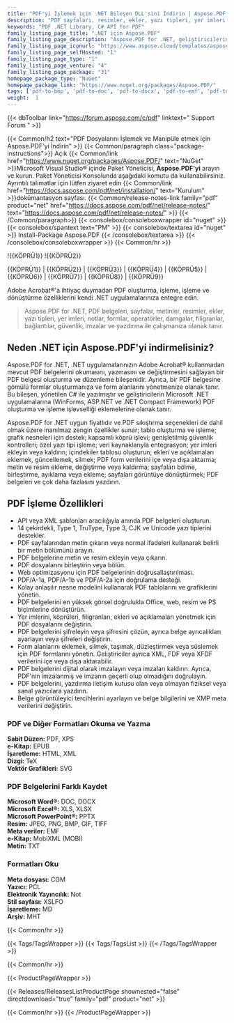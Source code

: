 ```yaml
---
title: "PDF'yi İşlemek için .NET Bileşen DLL'sini İndirin | Aspose.PDF API'si"
description: "PDF sayfaları, resimler, ekler, yazı tipleri, yer imleri, ek açıklamalar, formlar, filigranlar, güvenlik ve .NET API aracılığıyla yazdırma ile çalışmak için C# Sınıf Kitaplığı DLL'sini indirin."
keywords: "PDF .NET Library, C# API for PDF"
family_listing_page_title: ".NET için Aspose.PDF"
family_listing_page_description: "Aspose.PDF for .NET, geliştiricilerin .NET uygulamalarına PDF belgesi oluşturma, işleme ve dönüştürme yeteneklerini yerleştirmelerine olanak tanır. PDF, XFA, TXT, HTML, PCL, XML, XPS, EPUB, TEX ve görüntü dosyası formatları dahil olmak üzere birçok popüler dosya formatıyla çalışmayı destekler."
family_listing_page_iconurl: "https://www.aspose.cloud/templates/aspose/App_Themes/V3/images/pdf/272x272/aspose_pdf-for-net-min.png"
family_listing_page_selfHosted: "1"
family_listing_page_type: "1"
family_listing_page_venture: "4"
family_listing_page_package: "31"
homepage_package_type: "NuGet"
homepage_package_link: "https://www.nuget.org/packages/Aspose.PDF/"
tags: ['pdf-to-bmp', 'pdf-to-doc', 'pdf-to-docx', 'pdf-to-emf', 'pdf-to-epub', 'pdf-to-excel', 'pdf-to-html', 'pdf-to-jpg', 'pdf-to-latex', 'pdf-to-pdfa', 'pdf-to-png', 'pdf-to-pptx', 'pdf-to-svg', 'pdf-to-text', 'pdf-to-text', 'pdf-to-tiff', 'pdf-to-xls', 'pdf-to-xlsx', 'pdf-to-xps', 'pdfa-to-pdf', 'xml-to-pdf', 'xps-to-pdf']
weight:  1
---
```


{{< dbToolbar link="https://forum.aspose.com/c/pdf" linktext=" Support Forum " >}}

{{< Common/h2 text="PDF Dosyalarını İşlemek ve Manipüle etmek için Aspose.PDF'yi İndirin"  >}}
{{< Common/paragraph class="package-instructions">}}
Açık
{{< Common/link href="https://www.nuget.org/packages/Aspose.PDF/" text="NuGet"  >}}Microsoft Visual Studio® içinde Paket Yöneticisi, <b>Aspose.PDF'yi</b> arayın ve kurun. Paket Yöneticisi Konsolunda aşağıdaki komutu da kullanabilirsiniz. Ayrıntılı talimatlar için lütfen ziyaret edin
{{< Common/link href="https://docs.aspose.com/pdf/net/installation/" text="Kurulum"  >}}dokümantasyon sayfası.
{{< Common/release-notes-link family="pdf" product="net" href="https://docs.aspose.com/pdf/net/release-notes/" text="https://docs.aspose.com/pdf/net/release-notes/"  >}}
{{< /Common/paragraph>}}
{{< consolebox/consoleboxwrapper id="nuget" >}}
       {{< consolebox/spantext text="PM" >}}
       {{< consolebox/textarea id="nuget" >}} Install-Package Aspose.PDF {{< /consolebox/textarea >}}
{{< /consolebox/consoleboxwrapper >}}
{{< Common/hr >}}

!{{KÖPRÜ1}} !{{KÖPRÜ2}}

{{KÖPRÜ1}} | {{KÖPRÜ2}} | {{KÖPRÜ3}} | {{KÖPRÜ4}} | {{KÖPRÜ5}} | {{KÖPRÜ6}} | {{KÖPRÜ7}} | {{KÖPRÜ8}} | {{KÖPRÜ9}}

Adobe Acrobat®'a ihtiyaç duymadan PDF oluşturma, işleme, işleme ve dönüştürme özelliklerini kendi .NET uygulamalarınıza entegre edin.

> Aspose.PDF for .NET, PDF belgeleri, sayfalar, metinler, resimler, ekler, yazı tipleri, yer imleri, notlar, formlar, operatörler, damgalar, filigranlar, bağlantılar, güvenlik, imzalar ve yazdırma ile çalışmanıza olanak tanır.

## Neden .NET için Aspose.PDF'yi indirmelisiniz?

Aspose.PDF for .NET, .NET uygulamalarınızın Adobe Acrobat® kullanmadan mevcut PDF belgelerini okumasını, yazmasını ve değiştirmesini sağlayan bir PDF belgesi oluşturma ve düzenleme bileşenidir. Ayrıca, bir PDF belgesine gömülü formlar oluşturmanıza ve form alanlarını yönetmenize olanak tanır. Bu bileşen, yönetilen C# ile yazılmıştır ve geliştiricilerin Microsoft .NET uygulamalarına (WinForms, ASP.NET ve .NET Compact Framework) PDF oluşturma ve işleme işlevselliği eklemelerine olanak tanır.

Aspose.PDF for .NET uygun fiyatlıdır ve PDF sıkıştırma seçenekleri de dahil olmak üzere inanılmaz zengin özellikler sunar; tablo oluşturma ve işleme; grafik nesneleri için destek; kapsamlı köprü işlevi; genişletilmiş güvenlik kontrolleri; özel yazı tipi işleme; veri kaynaklarıyla entegrasyon; yer imleri ekleyin veya kaldırın; içindekiler tablosu oluşturun; ekleri ve açıklamaları eklemek, güncellemek, silmek; PDF form verilerini içe veya dışa aktarma; metin ve resim ekleme, değiştirme veya kaldırma; sayfaları bölme, birleştirme, ayıklama veya ekleme; sayfaları görüntüye dönüştürmek; PDF belgeleri ve çok daha fazlasını yazdırın.

## PDF İşleme Özellikleri

- API veya XML şablonları aracılığıyla anında PDF belgeleri oluşturun.
- 14 çekirdekli, Type 1, TruType, Type 3, CJK ve Unicode yazı tiplerini destekler.
- PDF sayfalarından metin çıkarın veya normal ifadeleri kullanarak belirli bir metin bölümünü arayın.
- PDF belgelerine metin ve resim ekleyin veya çıkarın.
- PDF dosyalarını birleştirin veya bölün.
- Web optimizasyonu için PDF belgelerinin doğrusallaştırılması.
- PDF/A-1a, PDF/A-1b ve PDF/A-2a için doğrulama desteği.
- Kolay anlaşılır nesne modelini kullanarak PDF tablolarını ve grafiklerini yönetin.
- PDF belgelerini en yüksek görsel doğrulukla Office, web, resim ve PS biçimlerine dönüştürün.
- Yer imlerini, köprüleri, filigranları, ekleri ve açıklamaları yönetmek için PDF dosyalarını değiştirin.
- PDF belgelerini şifreleyin veya şifresini çözün, ayrıca belge ayrıcalıkları ayarlayın veya şifreleri değiştirin.
- Form alanlarını eklemek, silmek, taşımak, düzleştirmek veya süslemek için PDF formlarını yönetin. Geliştiriciler ayrıca XML, FDF veya XFDF verilerini içe veya dışa aktarabilir.
- PDF belgelerini dijital olarak imzalayın veya imzaları kaldırın. Ayrıca, PDF'nin imzalanmış ve imzanın geçerli olup olmadığını doğrulayın.
- PDF belgelerini, yazdırma iletişim kutusu olan veya olmayan fiziksel veya sanal yazıcılara yazdırın.
- Belge görüntüleyici tercihlerini ayarlayın ve belge bilgilerini ve XMP meta verilerini değiştirin.

### PDF ve Diğer Formatları Okuma ve Yazma

**Sabit Düzen:** PDF, XPS\
**e-Kitap:** EPUB\
**İşaretleme:** HTML, XML\
**Dizgi:** TeX\
**Vektör Grafikleri:** SVG

### PDF Belgelerini Farklı Kaydet

**Microsoft Word®:** DOC, DOCX\
**Microsoft Excel®:** XLS, XLSX\
**Microsoft PowerPoint®:** PPTX\
**Resim:** JPEG, PNG, BMP, GIF, TIFF\
**Meta veriler:** EMF\
**e-Kitap:** MobiXML (MOBI)\
**Metin:** TXT

### Formatları Oku

**Meta dosyası:** CGM\
**Yazıcı:** PCL\
**Elektronik Yayıncılık:** Not\
**Stil sayfası:** XSLFO\
**İşaretleme:** MD\
**Arşiv:** MHT

{{< Common/hr >}}

{{< Tags/TagsWrapper >}}
 {{< Tags/TagsList >}}
{{< /Tags/TagsWrapper >}}

{{< Common/hr >}}

{{< ProductPageWrapper >}}
<!-- ReleasesListProductPage-->
   {{< Releases/ReleasesListProductPage shownested="false"  directdownload="true" family="pdf" product="net" >}}
<!-- /ReleasesListProductPage-->
{{< Common/hr >}}
{{< /ProductPageWrapper >}}

